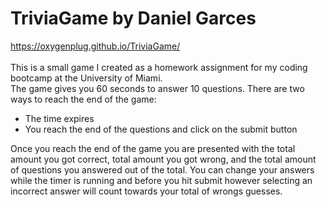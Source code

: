 # TriviaGame by Daniel Garces
https://oxygenplug.github.io/TriviaGame/ </br>  
This is a small game I created as a homework assignment for my coding bootcamp at the University of Miami.   
The game gives you 60 seconds to answer 10 questions. There are two ways to reach the end of the game:  
- The time expires
- You reach the end of the questions and click on the submit button  
  
Once you reach the end of the game you are presented with the total amount you got correct, total amount you got wrong,
and the total amount of questions you answered out of the total. You can change your answers while the timer is running
and before you hit submit however selecting an incorrect answer will count towards your total of wrongs guesses.
